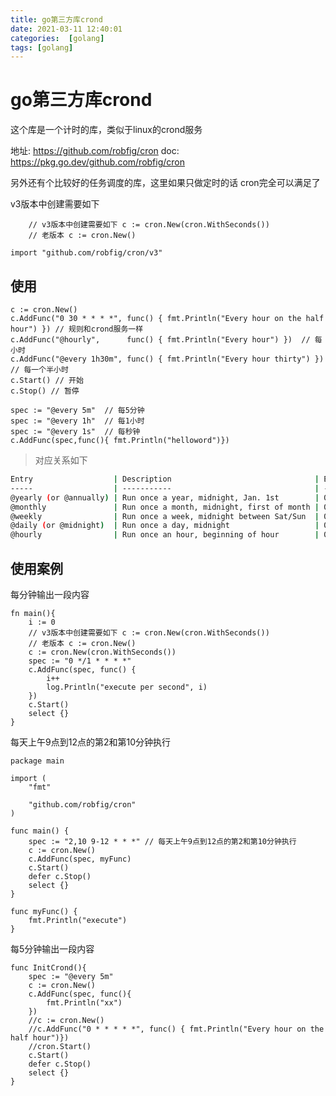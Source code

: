 ```yaml
---
title: go第三方库crond
date: 2021-03-11 12:40:01
categories:  [golang]
tags: [golang]
---
```



<!--more-->


# go第三方库crond


这个库是一个计时的库，类似于linux的crond服务

地址: https://github.com/robfig/cron
doc: https://pkg.go.dev/github.com/robfig/cron

另外还有个比较好的任务调度的库，这里如果只做定时的话 cron完全可以满足了


v3版本中创建需要如下
```golang
    // v3版本中创建需要如下 c := cron.New(cron.WithSeconds())
    // 老版本 c := cron.New()
```

```golang
import "github.com/robfig/cron/v3"
```

## 使用

```golang
c := cron.New()
c.AddFunc("0 30 * * * *", func() { fmt.Println("Every hour on the half hour") }) // 规则和crond服务一样
c.AddFunc("@hourly",      func() { fmt.Println("Every hour") })  // 每小时
c.AddFunc("@every 1h30m", func() { fmt.Println("Every hour thirty") }) // 每一个半小时
c.Start() // 开始
c.Stop() // 暂停

spec := "@every 5m"  // 每5分钟
spec := "@every 1h"  // 每1小时
spec := "@every 1s"  // 每秒钟
c.AddFunc(spec,func(){ fmt.Println("helloword")})
```

> 对应关系如下

```bash
Entry                  | Description                                | Equivalent To
-----                  | -----------                                | -------------
@yearly (or @annually) | Run once a year, midnight, Jan. 1st        | 0 0 0 1 1 *
@monthly               | Run once a month, midnight, first of month | 0 0 0 1 * *
@weekly                | Run once a week, midnight between Sat/Sun  | 0 0 0 * * 0
@daily (or @midnight)  | Run once a day, midnight                   | 0 0 0 * * *
@hourly                | Run once an hour, beginning of hour        | 0 0 * * * *
```




## 使用案例

每分钟输出一段内容
```golang
fn main(){
    i := 0
    // v3版本中创建需要如下 c := cron.New(cron.WithSeconds())
    // 老版本 c := cron.New()
    c := cron.New(cron.WithSeconds())
    spec := "0 */1 * * * *"
    c.AddFunc(spec, func() {
        i++
        log.Println("execute per second", i)
    })
    c.Start()
    select {}
}
```

每天上午9点到12点的第2和第10分钟执行

```golang
package main

import (
    "fmt"

    "github.com/robfig/cron"
)

func main() {
    spec := "2,10 9-12 * * *" // 每天上午9点到12点的第2和第10分钟执行
    c := cron.New()
    c.AddFunc(spec, myFunc)
    c.Start()
    defer c.Stop()
    select {}
}

func myFunc() {
    fmt.Println("execute")
}
```

每5分钟输出一段内容

```golang
func InitCrond(){
	spec := "@every 5m"
	c := cron.New()
	c.AddFunc(spec, func(){
		fmt.Println("xx")
	})
	//c := cron.New()
	//c.AddFunc("0 * * * * *", func() { fmt.Println("Every hour on the half hour")})
	//cron.Start()
	c.Start()
	defer c.Stop()
	select {}
}
```